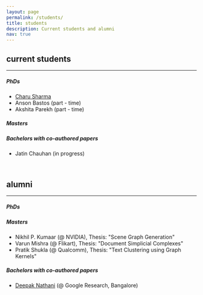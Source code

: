 ```yaml
---
layout: page
permalink: /students/
title: students
description: Current students and alumni
nav: true
---
```

## current students

---

##### PhDs

- [Charu Sharma](https://sites.google.com/site/charusharmacseiith/)
- Anson Bastos (part - time)
- Akshita Parekh (part - time)

##### Masters

##### Bachelors with co-authored papers

* Jatin Chauhan (in progress)

<br/>

## alumni

---

##### PhDs

##### Masters

- Nikhil P. Kumaar (@ NVIDIA), Thesis: "Scene Graph Generation"
- Varun Mishra (@ Flikart), Thesis: "Document Simplicial Complexes"
- Pratik Shukla (@ Qualcomm), Thesis: "Text Clustering using Graph Kernels"

##### Bachelors with co-authored papers

- [Deepak Nathani](https://deepakn97.github.io/) (@ Google Research, Bangalore)
